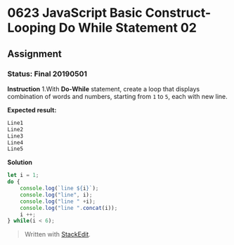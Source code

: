 # 0623 JavaScript Basic Construct- Looping Do While Statement 02
## Assignment
### Status: Final 20190501

**Instruction**
 1.With **Do-While** statement, create a loop that displays combination of words and numbers, starting from `1` to `5`, each with new line.

**Expected result:**
```JavaScript
Line1
Line2
Line3
Line4
Line5
```

**Solution**
```JavaScript
let i = 1;
do {
	console.log(`line ${i}`);
	console.log("line", i);
	console.log("line " +i);
	console.log("line ".concat(i));
	i ++;
} while(i < 6);
```

> Written with [StackEdit](https://stackedit.io/).